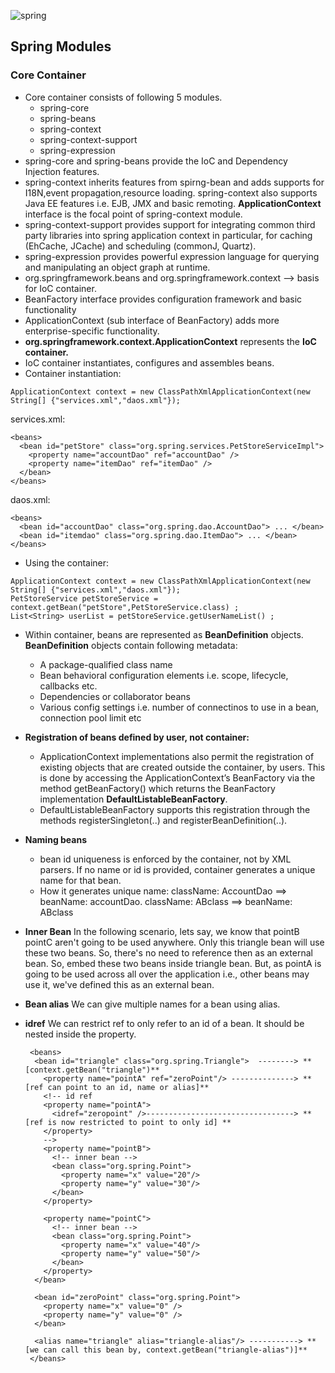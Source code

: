 ![spring](https://user-images.githubusercontent.com/36560845/108955840-04f26380-7699-11eb-8acf-a64857a132c4.png)


## Spring Modules
### Core Container
* Core container consists of following 5 modules.
  - spring-core
  - spring-beans
  - spring-context
  - spring-context-support
  - spring-expression
* spring-core and spring-beans provide the IoC and Dependency Injection features.
* spring-context inherits features from spirng-bean and adds supports for I18N,event propagation,resource loading. spring-context also supports Java EE features i.e. EJB, JMX and basic remoting. **ApplicationContext** interface is the focal point of spring-context module.
* spring-context-support provides support for integrating common third party libraries into spring application context in particular, for caching (EhCache, JCache) and scheduling (commonJ, Quartz).
* spring-expression provides powerful expression language for querying and manipulating an object graph at runtime.
* org.springframework.beans and org.springframework.context --> basis for IoC container.
* BeanFactory interface provides configuration framework and basic functionality
* ApplicationContext (sub interface of BeanFactory) adds more enterprise-specific functionality.
* **org.springframework.context.ApplicationContext** represents the **IoC container.**
* IoC container instantiates, configures and assembles beans.
* Container instantiation: 

```ApplicationContext context = new ClassPathXmlApplicationContext(new String[] {"services.xml","daos.xml"});```

services.xml:
```
<beans>
  <bean id="petStore" class="org.spring.services.PetStoreServiceImpl">
    <property name="accountDao" ref="accountDao" />
    <property name="itemDao" ref="itemDao" />
  </bean>
</beans>
```

daos.xml:
```
<beans>
  <bean id="accountDao" class="org.spring.dao.AccountDao"> ... </bean>
  <bean id="itemdao" class="org.spring.dao.ItemDao"> ... </bean>
</beans>
```

* Using the container:
```
ApplicationContext context = new ClassPathXmlApplicationContext(new String[] {"services.xml","daos.xml"});
PetStoreService petStoreService = context.getBean("petStore",PetStoreService.class) ; 
List<String> userList = petStoreService.getUserNameList() ; 
```

* Within container, beans are represented as **BeanDefinition** objects. **BeanDefinition** objects contain following metadata:
  - A package-qualified class name
  - Bean behavioral configuration elements i.e. scope, lifecycle, callbacks etc.
  - Dependencies or collaborator beans
  - Various config settings i.e. number of connectinos to use in a bean, connection pool limit etc
* **Registration of beans defined by user, not container:** 
    - ApplicationContext implementations also permit the registration of existing objects that are created outside the container, by users. This is done by accessing the ApplicationContext’s BeanFactory via the method getBeanFactory() which returns the BeanFactory implementation **DefaultListableBeanFactory**.
    - DefaultListableBeanFactory supports this registration through the methods registerSingleton(..) and registerBeanDefinition(..).
* **Naming beans**
    - bean id uniqueness is enforced by the container, not by XML parsers. If no name or id is provided, container generates a unique name for that bean.
    - How it generates unique name: className: AccountDao  ==> beanName: accountDao. className: ABclass ==> beanName: ABclass
* **Inner Bean**
In the following scenario, lets say, we know that pointB pointC aren't going to be used anywhere. Only this triangle bean will use these two beans. So, there's no need to reference then as an external bean. So, embed these two beans inside triangle bean. But, as pointA is going to be used across all over the application i.e., other beans may use it, we've defined this as an external bean. 

* **Bean alias**
We can give multiple names for a bean using alias. 
* **idref** 
We can restrict ref to only refer to an id of a bean. It should be nested inside the property.
  ```
   <beans>
    <bean id="triangle" class="org.spring.Triangle">  --------> **[context.getBean("triangle")**
      <property name="pointA" ref="zeroPoint"/> --------------> **[ref can point to an id, name or alias]**
      <!-- id ref 
      <property name="pointA">
        <idref="zeropoint" />---------------------------------> ** [ref is now restricted to point to only id] **
      </property>
      -->
      <property name="pointB">
        <!-- inner bean -->
        <bean class="org.spring.Point">
          <property name="x" value="20"/>
          <property name="y" value="30"/>
        </bean>
      </property>
      
      <property name="pointC">
        <!-- inner bean -->
        <bean class="org.spring.Point">
          <property name="x" value="40"/>
          <property name="y" value="50"/>
        </bean>
      </property>
    </bean>
    
    <bean id="zeroPoint" class="org.spring.Point">
      <property name="x" value="0" />
      <property name="y" value="0" />
    </bean>
    
    <alias name="triangle" alias="triangle-alias"/> -----------> **[we can call this bean by, context.getBean("triangle-alias")]**
   </beans>
  ```
    
